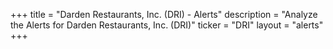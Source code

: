 +++
title = "Darden Restaurants, Inc. (DRI) - Alerts"
description = "Analyze the Alerts for Darden Restaurants, Inc. (DRI)"
ticker = "DRI"
layout = "alerts"
+++

